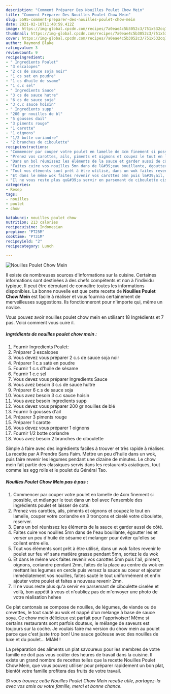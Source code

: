 ```yaml
---
description: "Comment Préparer Des Nouilles Poulet Chow Mein"
title: "Comment Préparer Des Nouilles Poulet Chow Mein"
slug: 5595-comment-preparer-des-nouilles-poulet-chow-mein
date: 2021-02-10T11:40:59.412Z
image: https://img-global.cpcdn.com/recipes/7a0eae4c5b3052c3/751x532cq70/nouilles-poulet-chow-mein-photo-principale-de-la-recette.jpg
thumbnail: https://img-global.cpcdn.com/recipes/7a0eae4c5b3052c3/751x532cq70/nouilles-poulet-chow-mein-photo-principale-de-la-recette.jpg
cover: https://img-global.cpcdn.com/recipes/7a0eae4c5b3052c3/751x532cq70/nouilles-poulet-chow-mein-photo-principale-de-la-recette.jpg
author: Raymond Blake
ratingvalue: 3
reviewcount: 9
recipeingredient:
- " Ingredients Poulet"
- "3 escalopes"
- "2 cs de sauce soja noir"
- "1 cs sat en poudre"
- "1 cs dhuile de ssame"
- "1 c.c sel"
- " Ingredients Sauce"
- "3 cs de sauce hutre"
- "6 cs de sauce soja"
- "3 c.c sauce hoisin"
- " Ingredients supp"
- "200 gr nouilles de bl"
- "5 gousses dail"
- "3 piments rouge"
- "1 carotte"
- "1 oignons"
- "1/2 botte coriandre"
- "2 branches de ciboulette"
recipeinstructions:
- "Commencer par couper votre poulet en lamelle de 4cm finement si possible, et mélanger le tout dans un bol avec l&#39;ensemble des ingrédients poulet et laisser de coté."
- "Prenez vos carottes, ails, piments et oignons et coupez le tout en lamelle, couper votre coriandre en 3 tronçons et ciselé votre ciboulette, reserver."
- "Dans un bol réunissez les éléments de la sauce et garder aussi de côté."
- "Faites cuire vos nouilles 5mn dans de l&#39;eau bouillante, égoutter les et verser un peu d&#39;huile de sésame et melanger pour éviter qu&#39;elles se collent entre elle."
- "Tout vos éléments sont prêt à être utilisé, dans un wok faites revenir le poulet sur feu vif sans matière grasse pendant 5mn, sortez le du wok"
- "Et dans le même wok faites revenir vos carottes 5mn puis l&#39;ail, piment, oignons, coriandre pendant 2mn, faites de la place au centre du wok en mettant les legumes en cercle puis versez la sauce au coeur et ajouter immédiatement vos nouilles, faites sauté le tout uniformément et enfin ajouter votre poulet et faites a nouveau revenir 2mn."
- "Il ne vous reste plus qu&#39;a servir en parsemant de ciboulette ciselée et voilà, bon appétit à vous et n&#39;oubliez pas de m&#39;envoyer une photo de votre réalisation hehee"
categories:
- Resep
tags:
- nouilles
- poulet
- chow

katakunci: nouilles poulet chow 
nutrition: 213 calories
recipecuisine: Indonesian
preptime: "PT25M"
cooktime: "PT31M"
recipeyield: "2"
recipecategory: Lunch

---
```



![Nouilles Poulet Chow Mein](https://img-global.cpcdn.com/recipes/7a0eae4c5b3052c3/751x532cq70/nouilles-poulet-chow-mein-photo-principale-de-la-recette.jpg)

Il existe de nombreuses sources d'informations sur la cuisine. Certaines informations sont destinées à des chefs compétents et non à l'individu typique. Il peut être déroutant de connaître toutes les informations disponibles. La bonne nouvelle est que cette recette de <strong> Nouilles Poulet Chow Mein </strong> est facile à réaliser et vous fournira certainement de merveilleuses suggestions. Ils fonctionneront pour n'importe qui, même un novice.

<!--inarticleads1-->

Vous pouvez avoir nouilles poulet chow mein en utilisant 18 Ingrédients et 7 pas. Voici comment vous cuire il.

##### Ingrédients de nouilles poulet chow mein :

1. Fournir  Ingredients Poulet:
1. Préparer 3 escalopes
1. Vous devez vous préparer 2 c.s de sauce soja noir
1. Préparer 1 c.s saté en poudre
1. Fournir 1 c.s d&#39;huile de sésame
1. Fournir 1 c.c sel
1. Vous devez vous préparer  Ingredients Sauce
1. Vous avez besoin 3 c.s de sauce huître
1. Préparer 6 c.s de sauce soja
1. Vous avez besoin 3 c.c sauce hoisin
1. Vous avez besoin  Ingredients supp
1. Vous devez vous préparer 200 gr nouilles de blé
1. Fournir 5 gousses d&#39;ail
1. Préparer 3 piments rouge
1. Préparer 1 carotte
1. Vous devez vous préparer 1 oignons
1. Fournir 1/2 botte coriandre
1. Vous avez besoin 2 branches de ciboulette


Simple à faire avec des ingrédients faciles à trouver et très rapide à réaliser. La recette par A Prendre Sans Faim. Mettre un peu d&#39;huile dans un wok, puis faire revenir les légumes pendant une dizaine de minutes. Le chow mein fait partie des classiques servis dans les restaurants asiatiques, tout comme les egg rolls et le poulet du Général Tao. 

<!--inarticleads2-->

##### Nouilles Poulet Chow Mein pas à pas :

1. Commencer par couper votre poulet en lamelle de 4cm finement si possible, et mélanger le tout dans un bol avec l&#39;ensemble des ingrédients poulet et laisser de coté.
1. Prenez vos carottes, ails, piments et oignons et coupez le tout en lamelle, couper votre coriandre en 3 tronçons et ciselé votre ciboulette, reserver.
1. Dans un bol réunissez les éléments de la sauce et garder aussi de côté.
1. Faites cuire vos nouilles 5mn dans de l&#39;eau bouillante, égoutter les et verser un peu d&#39;huile de sésame et melanger pour éviter qu&#39;elles se collent entre elle.
1. Tout vos éléments sont prêt à être utilisé, dans un wok faites revenir le poulet sur feu vif sans matière grasse pendant 5mn, sortez le du wok
1. Et dans le même wok faites revenir vos carottes 5mn puis l&#39;ail, piment, oignons, coriandre pendant 2mn, faites de la place au centre du wok en mettant les legumes en cercle puis versez la sauce au coeur et ajouter immédiatement vos nouilles, faites sauté le tout uniformément et enfin ajouter votre poulet et faites a nouveau revenir 2mn.
1. Il ne vous reste plus qu&#39;a servir en parsemant de ciboulette ciselée et voilà, bon appétit à vous et n&#39;oubliez pas de m&#39;envoyer une photo de votre réalisation hehee


Ce plat cantonais se compose de nouilles, de légumes, de viande ou de crevettes, le tout sauté au wok et nappé d&#39;un mélange à base de sauce soya. Ce chow mein délicieux est parfait pour l&#39;apprivoiser! Même si certains restaurants sont parfois douteux, le mélange de saveurs est toujours sur la coche. Je voulais faire ma version du chow mein au poulet parce que c&#39;est juste trop bon! Une sauce goûteuse avec des nouilles de luxe et du poulet… MIAM ! 

<!--inarticleads1-->

<p>
La préparation des aliments un plat savoureux pour les membres de votre famille ne doit pas vous coûter des heures de travail dans la cuisine. Il existe un grand nombre de recettes telles que la recette Nouilles Poulet Chow Mein, que vous pouvez utiliser pour préparer rapidement un bon plat, bientôt votre famille profitera des fruits de votre travail.
</p>

<p>
<i>Si vous trouvez cette Nouilles Poulet Chow Mein recette utile, partagez-la avec vos amis ou votre famille, merci et bonne chance.</i>
</p>
